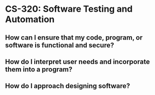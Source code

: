 # CS-320: Software Testing and Automation

## How can I ensure that my code, program, or software is functional and secure?


## How do I interpret user needs and incorporate them into a program?


## How do I approach designing software?

